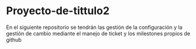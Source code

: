 # Proyecto-de-tittulo2
En el siguiente repositorio se tendrán las gestión de la configuración y la gestión de cambio mediante el manejo de ticket y los milestones propios de github
